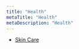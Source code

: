 ```yaml
---
title: "Health"
metaTitle: "Health"
metaDescription: "Health"
---
```


- [Skin Care](/health/skin-care)
